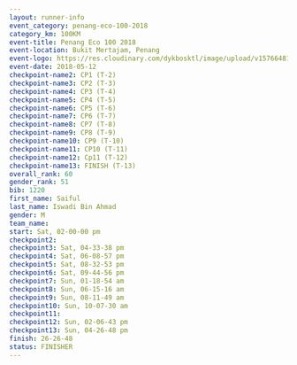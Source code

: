 ```yaml
--- 
layout: runner-info 
event_category: penang-eco-100-2018 
category_km: 100KM 
event-title: Penang Eco 100 2018 
event-location: Bukit Mertajam, Penang 
event-logo: https://res.cloudinary.com/dykbosktl/image/upload/v1576648106/Logo/Logo_lovxhg.jpg 
event-date: 2018-05-12 
checkpoint-name2: CP1 (T-2) 
checkpoint-name3: CP2 (T-3) 
checkpoint-name4: CP3 (T-4) 
checkpoint-name5: CP4 (T-5) 
checkpoint-name6: CP5 (T-6) 
checkpoint-name7: CP6 (T-7) 
checkpoint-name8: CP7 (T-8) 
checkpoint-name9: CP8 (T-9) 
checkpoint-name10: CP9 (T-10) 
checkpoint-name11: CP10 (T-11) 
checkpoint-name12: Cp11 (T-12) 
checkpoint-name13: FINISH (T-13) 
overall_rank: 60
gender_rank: 51
bib: 1220
first_name: Saiful
last_name: Iswadi Bin Ahmad
gender: M
team_name: 
start: Sat, 02-00-00 pm
checkpoint2: 
checkpoint3: Sat, 04-33-38 pm
checkpoint4: Sat, 06-08-57 pm
checkpoint5: Sat, 08-32-53 pm
checkpoint6: Sat, 09-44-56 pm
checkpoint7: Sun, 01-18-54 am
checkpoint8: Sun, 06-15-16 am
checkpoint9: Sun, 08-11-49 am
checkpoint10: Sun, 10-07-30 am
checkpoint11: 
checkpoint12: Sun, 02-06-43 pm
checkpoint13: Sun, 04-26-48 pm
finish: 26-26-48
status: FINISHER
--- 
```

